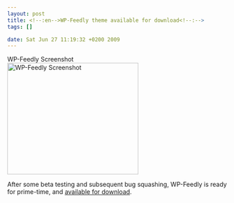 ```yaml
--- 
layout: post
title: <!--:en-->WP-Feedly theme available for download<!--:-->
tags: []

date: Sat Jun 27 11:19:32 +0200 2009
---
```

<div class="image-with-caption aligncenter" style="width:300px"><div class="caption">WP-Feedly Screenshot</div><a href="http://cdn.jfoucher.com/uploads/2009/06/screenshot1.png"><img class="size-full wp-image-138" title="WP-Feedly Screenshot" src="http://cdn.jfoucher.com/uploads/2009/06/screenshot1.png" alt="WP-Feedly Screenshot" width="300" height="255" /></a></div>

After some beta testing and subsequent bug squashing, WP-Feedly is ready for prime-time, and <a href="/wp-feedly.zip">available for download</a>.
